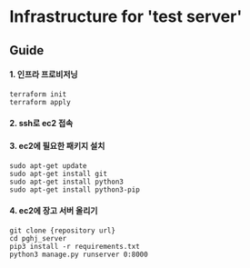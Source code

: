 # Infrastructure for 'test server'

## Guide
#### 1. 인프라 프로비저닝
```
terraform init
terraform apply
```
#### 2. ssh로 ec2 접속

#### 3. ec2에 필요한 패키지 설치
```
sudo apt-get update
sudo apt-get install git
sudo apt-get install python3
sudo apt-get install python3-pip
```

#### 4. ec2에 장고 서버 올리기
```
git clone {repository url}
cd pghj_server
pip3 install -r requirements.txt
python3 manage.py runserver 0:8000
```
